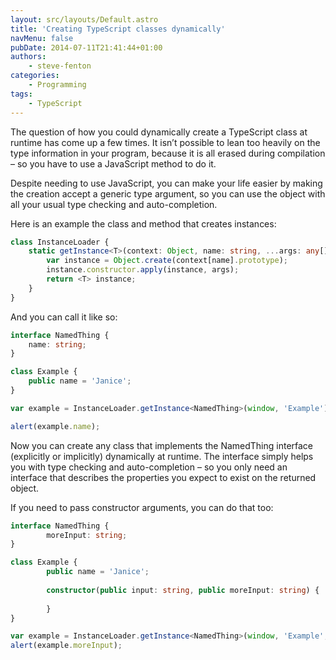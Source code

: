 ```yaml
---
layout: src/layouts/Default.astro
title: 'Creating TypeScript classes dynamically'
navMenu: false
pubDate: 2014-07-11T21:41:44+01:00
authors:
    - steve-fenton
categories:
    - Programming
tags:
    - TypeScript
---
```


The question of how you could dynamically create a TypeScript class at runtime has come up a few times. It isn’t possible to lean too heavily on the type information in your program, because it is all erased during compilation – so you have to use a JavaScript method to do it.

Despite needing to use JavaScript, you can make your life easier by making the creation accept a generic type argument, so you can use the object with all your usual type checking and auto-completion.

Here is an example the class and method that creates instances:

```typescript
class InstanceLoader {
    static getInstance<T>(context: Object, name: string, ...args: any[]) : T {
        var instance = Object.create(context[name].prototype);
        instance.constructor.apply(instance, args);
        return <T> instance;
    }
}
```

And you can call it like so:

```typescript
interface NamedThing {
    name: string;
}

class Example {
    public name = 'Janice';
}

var example = InstanceLoader.getInstance<NamedThing>(window, 'Example');

alert(example.name);
```

Now you can create any class that implements the NamedThing interface (explicitly or implicitly) dynamically at runtime. The interface simply helps you with type checking and auto-completion – so you only need an interface that describes the properties you expect to exist on the returned object.

If you need to pass constructor arguments, you can do that too:

```typescript
interface NamedThing {
        moreInput: string;
}

class Example {
        public name = 'Janice';
       
        constructor(public input: string, public moreInput: string) {
               
        }
}

var example = InstanceLoader.getInstance<NamedThing>(window, 'Example', 'Some input', 'Some more input');
alert(example.moreInput);
```